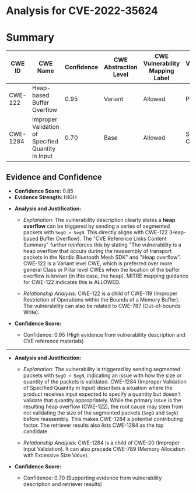 # Analysis for CVE-2022-35624

# Summary
| CWE ID | CWE Name | Confidence | CWE Abstraction Level | CWE Vulnerability Mapping Label | CWE-Vulnerability Mapping Notes |
|---|---|---|---|---|---|
| CWE-122 | Heap-based Buffer Overflow | 0.95 | Variant | Allowed | Primary CWE |
| CWE-1284 | Improper Validation of Specified Quantity in Input | 0.70 | Base | Allowed | Secondary Candidate |

## Evidence and Confidence

*   **Confidence Score:** 0.85
*   **Evidence Strength:** HIGH

- **Analysis and Justification:**  
  - *Explanation:* The vulnerability description clearly states a **heap overflow** can be triggered by sending a series of segmented packets with `SegO > SegN`. This directly aligns with CWE-122 (Heap-based Buffer Overflow). The "CVE Reference Links Content Summary" further reinforces this by stating "The vulnerability is a heap overflow that occurs during the reassembly of transport packets in the Nordic Bluetooth Mesh SDK" and "Heap overflow". CWE-122 is a Variant level CWE, which is preferred over more general Class or Pillar level CWEs when the location of the buffer overflow is known (in this case, the heap). MITRE mapping guidance for CWE-122 indicates this is ALLOWED.
  
  - *Relationship Analysis:* CWE-122 is a child of CWE-119 (Improper Restriction of Operations within the Bounds of a Memory Buffer). The vulnerability can also be related to CWE-787 (Out-of-bounds Write).

- **Confidence Score:**  
  - Confidence: 0.95 (High evidence from vulnerability description and CVE reference materials)

---
- **Analysis and Justification:**  
  - *Explanation:* The vulnerability is triggered by sending segmented packets with `SegO > SegN`, indicating an issue with how the size or quantity of the packets is validated. CWE-1284 (Improper Validation of Specified Quantity in Input) describes a situation where the product receives input expected to specify a quantity but doesn't validate that quantity appropriately. While the primary issue is the resulting heap overflow (CWE-122), the root cause may stem from not validating the size of the segmented packets (`SegO` and `SegN`) before reassembly. This makes CWE-1284 a potential contributing factor. The retriever results also lists CWE-1284 as the top candidate.
  
  - *Relationship Analysis:* CWE-1284 is a child of CWE-20 (Improper Input Validation). It can also precede CWE-789 (Memory Allocation with Excessive Size Value).

- **Confidence Score:**  
  - Confidence: 0.70 (Supporting evidence from vulnerability description and retriever results)